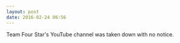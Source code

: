 ```yaml
---
layout: post
date: 2016-02-24 06:56
---
```

Team Four Star's YouTube channel was taken down with no notice. 
